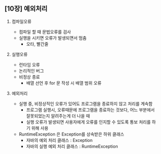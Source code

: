 ## [10장] 예외처리

1. 컴파일오류   
	- 컴파일 할 때 문법오류를 검사   
	- 실행을 시키면 오류가 발생되면서 멈춤   
		- 오타, 빨간줄   
	
2. 실행오류   
	- 런타임 오류   
	- 논리적인 버그   
	- 비정상 종료   
		- 배열 선언 후 for 문 작성 시 배열 범위 오류   
		
3. 예외처리   
	- 실행 중, 비정상적인 오류가 있어도 프로그램을 종료하지 않고 처리를 계속함   
		- 프로그램 실행시, 오류때문에 프로그램을 종료하는 것보다, 어느 부분에서 잘못되었는지 알려주는게 더 나을 때   
		- 실행 오류가 발생되면 사용자에게 오류를 인지할 수 있도록 통보 처리를 하기 위해 사용   
	- RuntimeException 은 Exception를 상속받은 하위 클래스   
		- 자바의 예외 처리 클래스 : Exception   
		- 자바의 실행 예외 처리 클래스 : RuntimeException
	